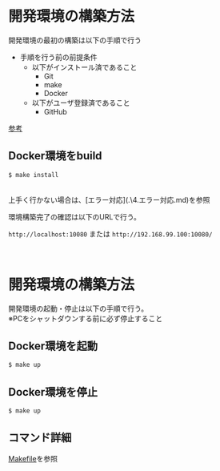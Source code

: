 # 開発環境の構築方法

開発環境の最初の構築は以下の手順で行う

* 手順を行う前の前提条件
    * 以下がインストール済であること
        * Git
        * make
        * Docker
    * 以下がユーザ登録済であること
        * GitHub
        
[参考](https://docs.google.com/document/d/1MA52EJDjXTLt50w18OnBMIHn1vqLPoNz9Fqb_5Uj6qU/edit#heading=h.bu3h5lc7vy56)

## Docker環境をbuild

```bash
$ make install
```
<br>
上手く行かない場合は、[エラー対応](.\4.エラー対応.md)を参照

環境構築完了の確認は以下のURLで行う。

`http://localhost:10080`
または
`http://192.168.99.100:10080/`

<br>

# 開発環境の構築方法
開発環境の起動・停止は以下の手順で行う。
<br>
※PCをシャットダウンする前に必ず停止すること

## Docker環境を起動

```bash
$ make up
```

## Docker環境を停止

```bash
$ make up
```

## コマンド詳細

[Makefile](../Makefile)を参照